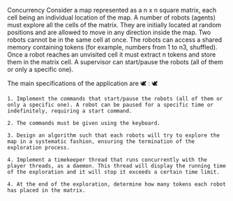 Concurrency
Consider a map represented as a n x n square matrix, each cell being an individual location of the map.
A number of robots (agents) must explore all the cells of the matrix. They are initially located at random positions and are allowed to move in any direction inside the map. Two robots cannot be in the same cell at once.
The robots can access a shared memory containing tokens (for example, numbers from 1 to n3, shuffled). Once a robot reaches an unvisited cell it must extract n tokens and store them in the matrix cell.
A supervisor can start/pause the robots (all of them or only a specific one).

The main specifications of the application are :dove: : :dove:

    1. Implement the commands that start/pause the robots (all of them or only a specific one). A robot can be paused for a specific time or indefinitely, requiring a start command.
    
    2. The commands must be given using the keyboard.
    
    3. Design an algorithm such that each robots will try to explore the map in a systematic fashion, ensuring the termination of the exploration process.
    
    4. Implement a timekeeper thread that runs concurrently with the player threads, as a daemon. This thread will display the running time of the exploration and it will stop it exceeds a certain time limit.

    4. At the end of the exploration, determine how many tokens each robot has placed in the matrix.
